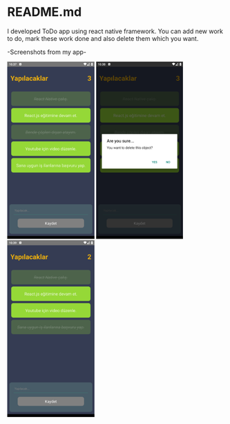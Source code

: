 # README.md

I developed ToDo app using react native framework. You can add new work to do, mark these work done and also delete them which you want.

-Screenshots from my app-

<p float="left">
  <img src="images/ss-1.png" width="40%" height="40%">
  <img src="images/ss-2.png" width="40%" height="40%">
  <img src="images/ss-3.png" width="40%" height="40%">
</p>
